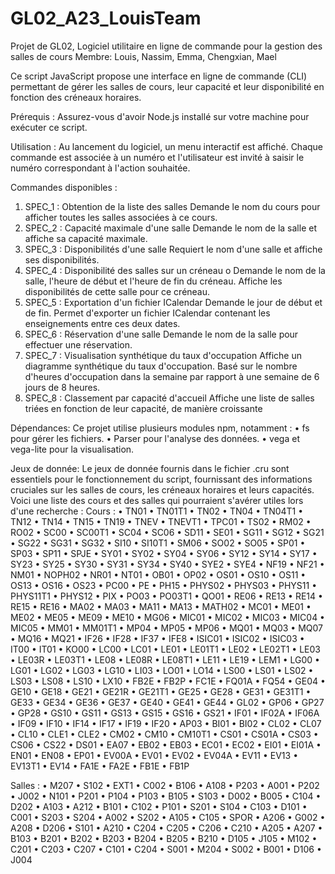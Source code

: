 # GL02_A23_LouisTeam
Projet de GL02, Logiciel utilitaire en ligne de commande pour la gestion des salles de cours
Membre: Louis, Nassim, Emma, Chengxian, Mael


Ce script JavaScript propose une interface en ligne de commande (CLI) permettant de gérer les salles de cours, leur capacité et leur disponibilité en fonction des créneaux horaires.

Prérequis :
Assurez-vous d'avoir Node.js installé sur votre machine pour exécuter ce script.

Utilisation :
Au lancement du logiciel, un menu interactif est affiché. Chaque commande est associée à un numéro et l'utilisateur est invité à saisir le numéro correspondant à l'action souhaitée.

Commandes disponibles :
1.	SPEC_1 : Obtention de la liste des salles
	Demande le nom du cours pour afficher toutes les salles associées à ce cours.
2.	SPEC_2 : Capacité maximale d'une salle
	Demande le nom de la salle et affiche sa capacité maximale.
3.	SPEC_3 : Disponibilités d'une salle
	Requiert le nom d'une salle et affiche ses disponibilités.
4.	SPEC_4 : Disponibilité des salles sur un créneau
o	Demande le nom de la salle, l'heure de début et l'heure de fin du créneau. Affiche les disponibilités de cette salle pour ce créneau.
5.	SPEC_5 : Exportation d'un fichier ICalendar
	Demande le jour de début et de fin. Permet d'exporter un fichier ICalendar contenant les enseignements entre ces deux dates.
6.	SPEC_6 : Réservation d'une salle
	Demande le nom de la salle pour effectuer une réservation.
7.	SPEC_7 : Visualisation synthétique du taux d'occupation
	Affiche un diagramme synthétique du taux d'occupation. Basé sur le nombre d'heures d'occupation dans la semaine par rapport à une semaine de 6 jours de 8 heures.
8.	SPEC_8 : Classement par capacité d'accueil
	Affiche une liste de salles triées en fonction de leur capacité, de manière croissante

Dépendances:
Ce projet utilise plusieurs modules npm, notamment :
•	fs pour gérer les fichiers.
•	Parser pour l'analyse des données.
•	vega et vega-lite pour la visualisation.

Jeux de donnée:
Le jeux de donnée fournis dans le fichier .cru sont essentiels pour le fonctionnement du script, fournissant des informations cruciales sur les salles de cours, les créneaux horaires et leurs capacités. Voici une liste des cours et des salles qui pourraient s'avérer utiles lors d'une recherche :
Cours :
•	TN01
•	TN01T1
•	TN02
•	TN04
•	TN04T1
•	TN12
•	TN14
•	TN15
•	TN19
•	TNEV
•	TNEVT1
•	TPC01
•	TS02
•	RM02
•	RO02
•	SC00
•	SC00T1
•	SC04
•	SC06
•	SD11
•	SE01
•	SG11
•	SG12
•	SG21
•	SG22
•	SG31
•	SG32
•	SI10
•	SI10T1
•	SM06
•	SO02
•	SO05
•	SP01
•	SP03
•	SP11
•	SPJE
•	SY01
•	SY02
•	SY04
•	SY06
•	SY12
•	SY14
•	SY17
•	SY23
•	SY25
•	SY30
•	SY31
•	SY34
•	SY40
•	SYE2
•	SYE4
•	NF19
•	NF21
•	NM01
•	NOPH02
•	NR01
•	NT01
•	OB01
•	OP02
•	OS01
•	OS10
•	OS11
•	OS13
•	OS16
•	OS23
•	PC00
•	PE
•	PH15
•	PHYS02
•	PHYS03
•	PHYS11
•	PHYS11T1
•	PHYS12
•	PIX
•	PO03
•	PO03T1
•	QO01
•	RE06
•	RE13
•	RE14
•	RE15
•	RE16
•	MA02
•	MA03
•	MA11
•	MA13
•	MATH02
•	MC01
•	ME01
•	ME02
•	ME05
•	ME09
•	ME10
•	MG06
•	MIC01
•	MIC02
•	MIC03
•	MIC04
•	MIC05
•	MM01
•	MM01T1
•	MP04
•	MP05
•	MP06
•	MQ01
•	MQ03
•	MQ07
•	MQ16
•	MQ21
•	IF26
•	IF28
•	IF37
•	IFE8
•	ISIC01
•	ISIC02
•	ISIC03
•	IT00
•	IT01
•	KO00
•	LC00
•	LC01
•	LE01
•	LE01T1
•	LE02
•	LE02T1
•	LE03
•	LE03R
•	LE03T1
•	LE08
•	LE08R
•	LE08T1
•	LE11
•	LE19
•	LEM1
•	LG00
•	LG01
•	LG02
•	LG03
•	LG10
•	LI03
•	LO01
•	LO14
•	LS00
•	LS01
•	LS02
•	LS03
•	LS08
•	LS10
•	LX10
•	FB2E
•	FB2P
•	FC1E
•	FQ01A
•	FQ54
•	GE04
•	GE10
•	GE18
•	GE21
•	GE21R
•	GE21T1
•	GE25
•	GE28
•	GE31
•	GE31T1
•	GE33
•	GE34
•	GE36
•	GE37
•	GE40
•	GE41
•	GE44
•	GL02
•	GP06
•	GP27
•	GP28
•	GS10
•	GS11
•	GS13
•	GS15
•	GS16
•	GS21
•	IF01
•	IF02A
•	IF06A
•	IF09
•	IF10
•	IF14
•	IF17
•	IF19
•	IF20
•	AP03
•	BI01
•	BI02
•	CL02
•	CL07
•	CL10
•	CLE1
•	CLE2
•	CM02
•	CM10
•	CM10T1
•	CS01
•	CS01A
•	CS03
•	CS06
•	CS22
•	DS01
•	EA07
•	EB02
•	EB03
•	EC01
•	EC02
•	EI01
•	EI01A
•	EN01
•	EN08
•	EP01
•	EV00A
•	EV01
•	EV02
•	EV04A
•	EV11
•	EV13
•	EV13T1
•	EV14
•	FA1E
•	FA2E
•	FB1E
•	FB1P	

Salles :
•	M207
•	S102
•	EXT1
•	C002
•	B106
•	A108
•	P203
•	A001
•	P202
•	J002
•	N101
•	P201
•	P104
•	P103
•	B105
•	S103
•	D002
•	B005
•	C104
•	D202
•	A103
•	A212
•	B101
•	C102
•	P101
•	S201
•	S104
•	C103
•	D101
•	C001
•	S203
•	S204
•	A002
•	S202
•	A105
•	C105
•	SPOR
•	A206
•	G002
•	A208
•	D206
•	S101
•	A210
•	C204
•	C205
•	C206
•	C210
•	A205
•	A207
•	B103
•	B201
•	B202
•	B203
•	B204
•	B205
•	B210
•	D105
•	J105
•	M102
•	C201
•	C203
•	C207
•	C101
•	C204
•	S001
•	M204
•	S002
•	B001
•	D106
•	J004

